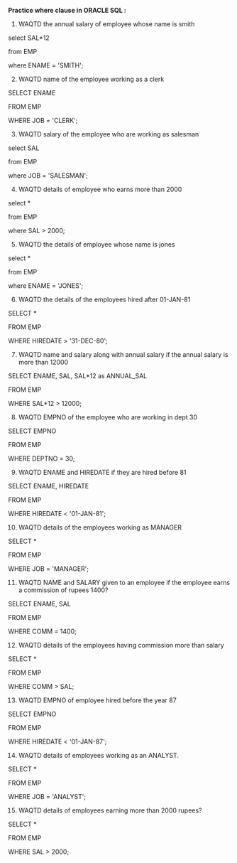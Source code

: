 **Practice where clause in ORACLE SQL :**



1. WAQTD the annual salary of employee whose name is smith

select SAL*12

from EMP

where ENAME = 'SMITH';



2. WAQTD name of the employee working as a clerk



SELECT ENAME 

FROM EMP

WHERE JOB = 'CLERK';



3. WAQTD salary of the employee who are working as salesman



select SAL 

from EMP

where JOB = 'SALESMAN';



4. WAQTD details of employee who earns more than 2000



select * 

from EMP

where SAL > 2000;



5. WAQTD the details of employee whose name is jones



select * 

from EMP

where ENAME = 'JONES';



6. WAQTD the details of the employees hired after 01-JAN-81



SELECT * 

FROM EMP 

WHERE HIREDATE > '31-DEC-80';



7. WAQTD name and salary along with annual salary if the annual salary is more than 12000



SELECT ENAME, SAL, SAL*12 as ANNUAL\_SAL

FROM EMP

WHERE SAL*12 > 12000;



8. WAQTD EMPNO of the employee who are working in dept 30



SELECT EMPNO

FROM EMP

WHERE DEPTNO = 30;



9. WAQTD ENAME and HIREDATE if they are hired before 81



SELECT ENAME, HIREDATE

FROM EMP 

WHERE HIREDATE < '01-JAN-81';



10. WAQTD details of the employees working as MANAGER



SELECT *

FROM EMP

WHERE JOB = 'MANAGER';



11. WAQTD NAME and SALARY given to an employee if the employee earns a commission of rupees 1400?



SELECT ENAME, SAL

FROM EMP

WHERE COMM = 1400;



12. WAQTD details of the employees having commission more than salary



SELECT *

FROM EMP

WHERE COMM > SAL;



13. WAQTD EMPNO of employee hired before the year 87



SELECT EMPNO 

FROM EMP

WHERE HIREDATE < '01-JAN-87';



14. WAQTD details of employees working as an ANALYST.



SELECT *

FROM EMP

WHERE JOB = 'ANALYST';



15. WAQTD details of employees earning more than 2000 rupees?



SELECT *

FROM EMP

WHERE SAL > 2000;











